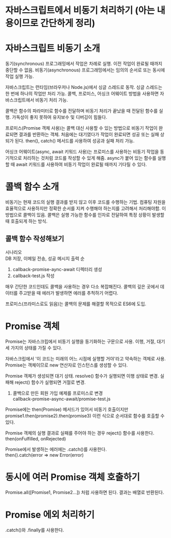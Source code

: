 # **자바스크립트에서 비동기 처리하기 (아는 내용이므로 간단하게 정리)**  
# **자바스크립트 비동기 소개**  
동기(synchronous) 프로그래밍에서 작업은 차례로 실행. 이전 작업이 완료될 때까지 중단할 수 없음. 비동기(asynchronous) 프로그래밍에서는 임의의 순서로 
또는 동시에 작업 실행 가능.  
  
자바스크립트는 런타임(브라우저나 Node.js)에서 싱글 스레드로 동작. 싱글 스레드는 한 번에 하나의 작업만 처리 가능. 콜백, 프로미스, 어싱크 어웨이트 
방법을 사용하면 자바스크립트에서 비동기 처리 가능.  
  
콜백은 함수의 파라미터로 함수를 전달하며 비동기 처리가 끝났을 때 전달된 함수를 실행. 가독성이 좋지 못하여 유지보수 및 디버깅이 힘들다.  
  
프로미스(Promise 객체 사용)는 콜백 대신 사용할 수 있는 방법으로 비동기 작업이 완료되면 결과를 반환하는 객체. 처음에는 대기였다가 작업이 완료되면 
성공 또는 실패 상되가 된다. then(), catch() 메서드를 사용하여 성공과 실패 처리 가능.  
  
어싱크 어웨이트(async, await 키워드 사용)는 프로미스를 사용하는 비동기 작업을 동기적으로 처리하는 것처럼 코드를 작성할 수 있게 해줌. async가 
붙어 있는 함수를 실행할 때 await 키워드를 사용하여 비동기 작업이 완료될 때까지 기다릴 수 있다.  
  
# **콜백 함수 소개**  
비동기는 현재 코드의 실행 결과를 받지 않고 이후 코드를 수행하는 기법. 컴퓨팅 자원을 효율적으로 사용하지만 정확한 순서를 지켜 수행해야 하는지를 
고려해서 처리해야함. 이 방법으로 콜백이 있음. 콜백은 실행 가능한 함수를 인자로 전달하여 특정 상황이 발생할 때 호출되게 하는 방식.  
  
## **콜백 함수 작성해보기**  
시나리오  
DB 저장, 이메일 전송, 성공 메시지 출력 순  
  
1. callback-promise-aync-await 디렉터리 생성  
2. callback-test.js 작성  
  
매우 간단한 코드인데도 콜백을 사용하는 경우 다소 복잡해진다. 콜백의 깊은 곳에서 데이터를 주고받을 때 에러가 발생하면 에러를 추척하기 어렵다.  
  
프로미스(프라미스로도 읽음)는 콜백의 문제를 해결할 목적으로 ES6에 도입.  
  
# **Promise 객체**  
Promise는 자바스크립에서 비동기 실행을 동기화하는 구문으로 사용. 이행, 거절, 대기 세 가지의 상태를 가질 수 있다.    
  
자바스크립에서 '이 코드는 미래의 어느 시점에 실행할 거야'라고 약속하는 객체로 사용. Promise는 객체이므로 new 연산자로 인스턴스를 생성할 수 있다.  
  
Promise 객체가 생성되면 대기 상태. resolve() 함수가 실행되면 이행 상태로 변경. 실패해 reject() 함수가 실행되면 거절로 변경.  
  
1. 콜백으로 만든 회원 가입 예제를 프로미스로 변경  
callback-promise-async-await/promise-test.js  
  
Promise에는 then(Promise) 메서드가 있어서 비동기 호출이지만 promise1.then(promise2).then(promise3) 이런 식으로 순서대로 함수를 호출할 수 
있다.  
  
Promise 객체의 실행 결과로 실패를 주어야 하는 경우 reject() 함수를 사용한다.  
then(onFulfilled, onRejected)  
  
Promise에서 발생하는 에러에는 .catch()를 사용한다.  
then().catch(error => new Error(error)  
  
# **동시에 여러 Promise 객체 호출하기**  
Promise.all([Promise1, Promise2...]) 처럼 사용하면 된다. 결과는 배열로 반환된다.  
  
# **Promise 에외 처리하기**  
.catch()와 .finally를 사용한다.  
  
